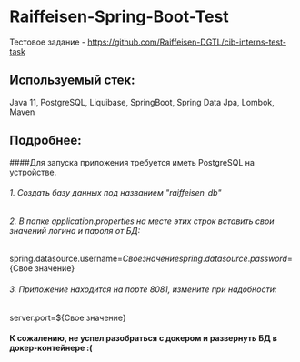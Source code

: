 # Raiffeisen-Spring-Boot-Test

Тестовое задание - https://github.com/Raiffeisen-DGTL/cib-interns-test-task

## Используемый стек:
Java 11, PostgreSQL, Liquibase, SpringBoot, Spring Data Jpa, Lombok, Maven

## Подробнее:
####Для запуска приложения требуется иметь PostgreSQL на устройстве.
###### 1. Создать базу данных под названием "raiffeisen_db"
###### 2. В папке application.properties на месте этих строк вставить свои значений логина и пароля от БД:
   spring.datasource.username=${Свое значение}
   spring.datasource.password=${Свое значение}
###### 3. Приложение находится на порте 8081, измените при надобности:
   server.port=${Свое значение}
   
#### К сожалению, не успел разобраться с докером и развернуть БД в докер-контейнере :(
